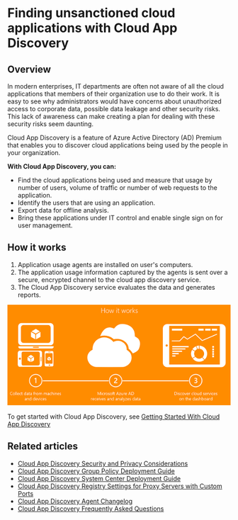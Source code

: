 <properties
    pageTitle="Finding unsanctioned cloud applications with Cloud App Discovery | Microsoft Azure"
    description="Provides information about finding and managing applications with Cloud App Discovery, what are the benefits and how it works."
    services="active-directory"
    keywords="cloud app discovery, managing applications"
    documentationCenter=""
    authors="markusvi"
    manager="stevenpo"
    editor=""/>

<tags
    ms.service="active-directory"
    ms.workload="identity"
    ms.tgt_pltfrm="na"
    ms.devlang="na"
    ms.topic="article"
    ms.date="11/20/2015"
    ms.author="markusvi"/>

# Finding unsanctioned cloud applications with Cloud App Discovery

## Overview
In modern enterprises, IT departments are often not aware of all the cloud applications that members of their organization use to do their work. It is easy to see why administrators would have concerns about unauthorized access to corporate data, possible data leakage and other security risks. This lack of awareness can make creating a plan for dealing with these security risks seem daunting.

Cloud App Discovery is a feature of Azure Active Directory (AD) Premium that enables you to discover cloud applications being used by the people in your organization.

**With Cloud App Discovery, you can:**

- Find the cloud applications being used and measure that usage by number of users, volume of traffic or number of web requests to the application.
- Identify the users that are using an application.
- Export data for offline analysis.
- Bring these applications under IT control and enable single sign on for user management.

## How it works
1. Application usage agents are installed on user's computers.
2. The application usage information captured by the agents is sent over a secure, encrypted channel to the cloud app discovery service.
3. The Cloud App Discovery service evaluates the data and generates reports.

![Cloud App Discovery diagram](./media/active-directory-cloudappdiscovery/cad01.png)

To get started with Cloud App Discovery, see [Getting Started With Cloud App Discovery](http://social.technet.microsoft.com/wiki/contents/articles/30962.getting-started-with-cloud-app-discovery.aspx)

## Related articles
- [Cloud App Discovery Security and Privacy Considerations](active-directory-cloudappdiscovery-security-and-privacy-considerations.md)  
- [Cloud App Discovery Group Policy Deployment Guide](http://social.technet.microsoft.com/wiki/contents/articles/30965.cloud-app-discovery-group-policy-deployment-guide.aspx)
- [Cloud App Discovery System Center Deployment Guide](http://social.technet.microsoft.com/wiki/contents/articles/30968.cloud-app-discovery-system-center-deployment-guide.aspx)
- [Cloud App Discovery Registry Settings for Proxy Servers with Custom Ports](active-directory-cloudappdiscovery-registry-settings-for-proxy-services.md)
- [Cloud App Discovery Agent Changelog ](http://social.technet.microsoft.com/wiki/contents/articles/24616.cloud-app-discovery-agent-changelog.aspx)
- [Cloud App Discovery Frequently Asked Questions](http://social.technet.microsoft.com/wiki/contents/articles/24037.cloud-app-discovery-frequently-asked-questions.aspx)

